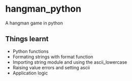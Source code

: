 # hangman_python
A hangman game in python

## Things learnt 
* Python functions
* Formating strings with format function
* Importing string module and using the ascii_lowercase 
* Raising value errors and setting ascii
* Application logic

